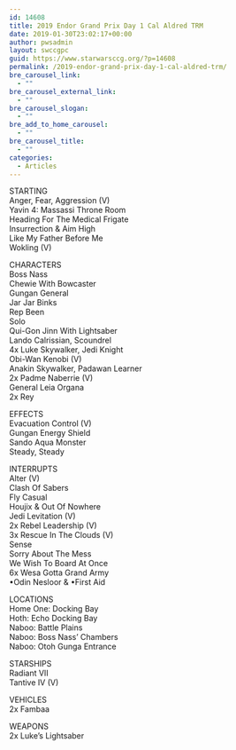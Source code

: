 ```yaml
---
id: 14608
title: 2019 Endor Grand Prix Day 1 Cal Aldred TRM
date: 2019-01-30T23:02:17+00:00
author: pwsadmin
layout: swccgpc
guid: https://www.starwarsccg.org/?p=14608
permalink: /2019-endor-grand-prix-day-1-cal-aldred-trm/
bre_carousel_link:
  - ""
bre_carousel_external_link:
  - ""
bre_carousel_slogan:
  - ""
bre_add_to_home_carousel:
  - ""
bre_carousel_title:
  - ""
categories:
  - Articles
---
```

  


STARTING  
Anger, Fear, Aggression (V)  
Yavin 4: Massassi Throne Room  
Heading For The Medical Frigate  
Insurrection & Aim High  
Like My Father Before Me  
Wokling (V)

CHARACTERS  
Boss Nass  
Chewie With Bowcaster  
Gungan General  
Jar Jar Binks  
Rep Been  
Solo  
Qui-Gon Jinn With Lightsaber  
Lando Calrissian, Scoundrel  
4x Luke Skywalker, Jedi Knight  
Obi-Wan Kenobi (V)  
Anakin Skywalker, Padawan Learner  
2x Padme Naberrie (V)  
General Leia Organa  
2x Rey

EFFECTS  
Evacuation Control (V)  
Gungan Energy Shield  
Sando Aqua Monster  
Steady, Steady

INTERRUPTS  
Alter (V)  
Clash Of Sabers  
Fly Casual  
Houjix & Out Of Nowhere  
Jedi Levitation (V)  
2x Rebel Leadership (V)  
3x Rescue In The Clouds (V)  
Sense  
Sorry About The Mess  
We Wish To Board At Once  
6x Wesa Gotta Grand Army  
•Odin Nesloor & •First Aid&nbsp;

LOCATIONS  
Home One: Docking Bay  
Hoth: Echo Docking Bay  
Naboo: Battle Plains  
Naboo: Boss Nass&#8217; Chambers  
Naboo: Otoh Gunga Entrance

STARSHIPS  
Radiant VII  
Tantive IV (V)

VEHICLES  
2x Fambaa

WEAPONS  
2x Luke&#8217;s Lightsaber